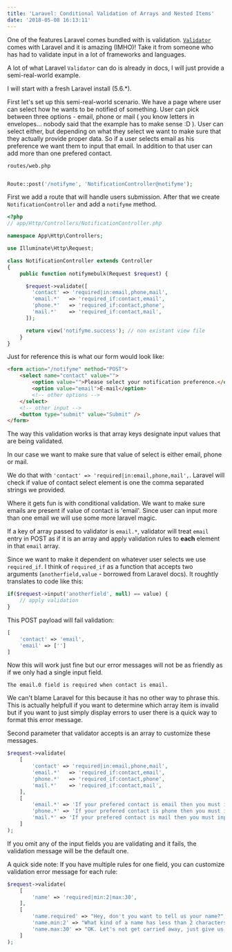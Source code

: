 ```yaml
---
title: 'Laravel: Conditional Validation of Arrays and Nested Items'
date: '2018-05-08 16:13:11'
---
```


One of the features Laravel comes bundled with is validation. [`Validator`](https://laravel.com/api/4.2/Illuminate/Validation/Validator.html) comes with Laravel and it is amazing (IMHO)! Take it from someone who has had to validate input in a lot of frameworks and languages.

A lot of what Laravel `Validator` can do is already in docs, I will just provide a semi-real-world example.

I will start with a fresh Laravel install (5.6.\*).

First let's set up this semi-real-world scenario. We have a page where user can select how he wants to be notified of something. User can pick between three options - email, phone or mail ( you know letters in envelopes... nobody said that the example has to make sense :D ). User can select either, but depending on what they select we want to make sure that they actually provide proper data. So if a user selects email as his preference we want them to input that email. In addition to that user can add more than one prefered contact.

`routes/web.php`
```php

Route::post('/notifyme', 'NotificationController@notifyme');

```

First we add a route that will handle users submission. After that we create `NotificationController` and add a `notifyme` method.

```php
<?php
// app/Http/Controllers/NotificationController.php

namespace App\Http\Controllers;

use Illuminate\Http\Request;

class NotificationController extends Controller
{
    public function notifymebulk(Request $request) {

      $request->validate([
        'contact' => 'required|in:email,phone,mail',
        'email.*'   => 'required_if:contact,email',
        'phone.*'   => 'required_if:contact,phone',
        'mail.*'    => 'required_if:contact,mail',
      ]);

      return view('notifyme.success'); // non existant view file
    }
}     

```

Just for reference this is what our form would look like:
```html
<form action="/notifyme" method="POST">
	<select name="contact" value="">
		<option value="">Please select your notification preference.</option>
		<option value="email">E-mail</option>
		<!-- other options -->
	</select>
	<!-- other input -->
	<button type="submit" value="Submit" />
</form>
```

The way this validation works is that array keys designate input values that are being validated.

In our case we want to make sure that value of select is either email, phone or mail.

We do that with `'contact' => 'required|in:email,phone,mail',`. Laravel will check if value of contact select element is one the comma separated strings we provided.

Where it gets fun is with conditional validation. We want to make sure emails are present if value of contact is 'email'. Since user can input more than one email we will use some more laravel magic.

If a key of array passed to validator is `email.*`, validator will treat `email` entry in POST as if it is an array and apply validation rules to **each** element in that `email` array.

Since we want to make it dependent on whatever user selects we use `required_if`. I think of `required_if` as a function that accepts two arguments (`anotherfield,value` - borrowed from Laravel docs). It roughtly translates to code like this:

```php
if($request->input('anotherfield', null) == value) {
	// apply validation
}
```

This POST payload will fail validation:
```php
[
	'contact' => 'email',
	'email' => ['']
]
```

Now this will work just fine but our error messages will not be as friendly as if we only had a single input field.

`The email.0 field is required when contact is email.`

We can't blame Laravel for this because it has no other way to phrase this. This is actually helpfull if you want to determine which array item is invalid but if you want to just simply display errors to user there is a quick way to format this error message.

Second parameter that validator accepts is an array to customize these messages.

```php
$request->validate(
	[
		'contact' => 'required|in:email,phone,mail',
		'email.*'   => 'required_if:contact,email',
		'phone.*'   => 'required_if:contact,phone',
		'mail.*'    => 'required_if:contact,mail',
	], 
	[
		'email.*' => 'If your prefered contact is email then you must input at least one email address.',
		'phone.*' => 'If your prefered contact is phone then you must input at least one phone number.',
		'mail.*' => 'If your prefered contact is mail then you must input at least one mailing address.',
	]
);
```

If you omit any of the input fields you are validating and it fails, the validation message will be the default one.


A quick side note:
If you have multiple rules for one field, you can customize validation error message for each rule:

```php
$request->validate(
	[
		'name' => 'required|min:2|max:30',
	], 
	[
		'name.required' => "Hey, don't you want to tell us your name?",
		'name.min:2' => "What kind of a name has less than 2 characters? C'mon!.",
		'name.max:30' => "OK. Let's not get carried away, just give us a TL;DR.",
	]
);
```
